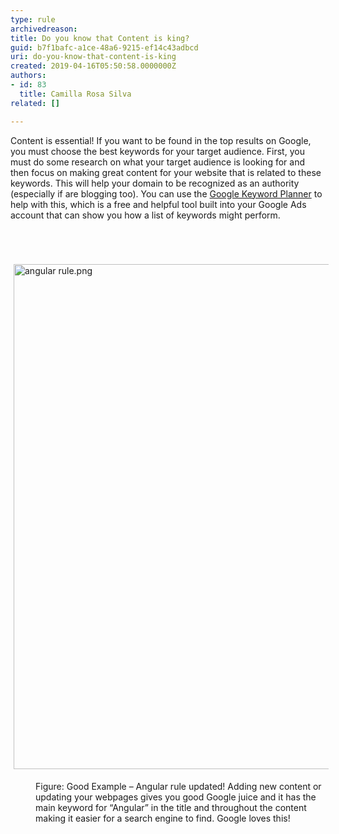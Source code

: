 ```yaml
---
type: rule
archivedreason: 
title: Do you know that Content is king?
guid: b7f1bafc-a1ce-48a6-9215-ef14c43adbcd
uri: do-you-know-that-content-is-king
created: 2019-04-16T05:50:58.0000000Z
authors:
- id: 83
  title: Camilla Rosa Silva
related: []

---
```



​​Content is essential! If you want to be found in the top results on Google, you must choose the best keywords for your target audience. First, you must do some research on what your target audience is looking for and then focus on making great content for your website that is related to these keywords. This will help your domain to be recognized as an authority (especially if are blogging too). You can use the <a href="https&#58;//ads.google.com/intl/en_au/home/tools/keyword-planner/">Google Keyword Planner</a> to help with this, which is a free and helpful tool built into your Google Ads account that can show you how a list of keywords might perform.<br>
<br><excerpt class='endintro'></excerpt><br>
<dl class="ssw15-rteElement-ImageArea">​<img src="/SiteAssets/do-you-know-that-content-is-king/angular%20rule.png" alt="angular rule.png" style="margin&#58;5px;width&#58;808px;" /></dl><dd class="ssw15-rteElement-FigureGood">Figure&#58; Good Example – Angular rule updated! Adding new content or updating your webpages gives you good Google juice and it has the main keyword&#160;for “Angular” in the title and throughout the content making it easier for a search engine to find. Google loves this!​​</dd><p><br></p>


